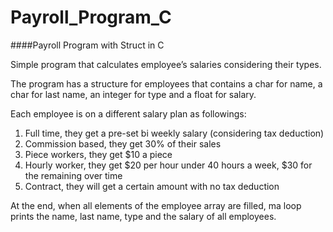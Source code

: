 # Payroll_Program_C
####Payroll Program with Struct in C

Simple program that calculates employee’s salaries considering their types.

The program has a structure for employees that contains a char for name, a char for last name, an integer for type and a float for salary.

Each employee is on a different salary plan as followings:

1.	Full time, they get a pre-set bi weekly salary (considering tax deduction)
2.	Commission based, they get 30% of their sales
3.	Piece workers, they get $10 a piece
4.	Hourly worker, they get $20 per hour under 40 hours a week, $30 for the remaining over time
5.	Contract, they will get a certain amount with no tax deduction

At the end, when all elements of the employee array are filled, ma loop prints the name, last name, type and the salary of all employees.

